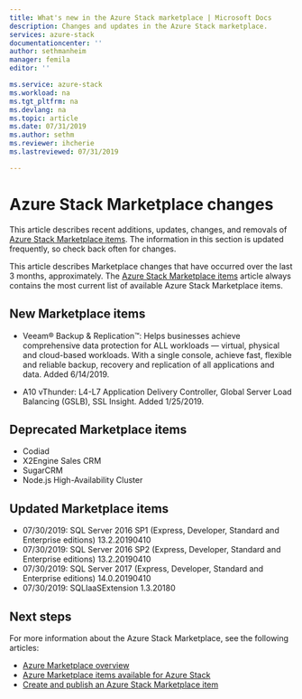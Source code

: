 ```yaml
---
title: What's new in the Azure Stack marketplace | Microsoft Docs
description: Changes and updates in the Azure Stack marketplace.
services: azure-stack
documentationcenter: ''
author: sethmanheim
manager: femila
editor: ''

ms.service: azure-stack
ms.workload: na
ms.tgt_pltfrm: na
ms.devlang: na
ms.topic: article
ms.date: 07/31/2019
ms.author: sethm
ms.reviewer: ihcherie
ms.lastreviewed: 07/31/2019

---
```


# Azure Stack Marketplace changes

This article describes recent additions, updates, changes, and removals of [Azure Stack Marketplace items](azure-stack-marketplace-azure-items.md). The information in this section is updated frequently, so check back often for changes.

This article describes Marketplace changes that have occurred over the last 3 months, approximately. The [Azure Stack Marketplace items](azure-stack-marketplace-azure-items.md) article always contains the most current list of available Azure Stack Marketplace items.

## New Marketplace items

- Veeam® Backup & Replication™: Helps businesses achieve comprehensive data protection for ALL workloads — virtual, physical and cloud-based workloads. With a single console, achieve fast, flexible and reliable backup, recovery and replication of all applications and data. Added 6/14/2019.

- A10 vThunder: L4-L7 Application Delivery Controller, Global Server Load Balancing (GSLB), SSL Insight. Added 1/25/2019.

## Deprecated Marketplace items

- Codiad
- X2Engine Sales CRM
- SugarCRM
- Node.js High-Availability Cluster

## Updated Marketplace items

- 07/30/2019: SQL Server 2016 SP1 (Express, Developer, Standard and Enterprise editions) 13.2.20190410
- 07/30/2019: SQL Server 2016 SP2 (Express, Developer, Standard and Enterprise editions) 13.2.20190410
- 07/30/2019: SQL Server 2017 (Express, Developer, Standard and Enterprise editions) 14.0.20190410
- 07/30/2019: SQLIaaSExtension 1.3.20180

## Next steps

For more information about the Azure Stack Marketplace, see the following articles:

- [Azure Marketplace overview](azure-stack-marketplace.md)
- [Azure Marketplace items available for Azure Stack](azure-stack-marketplace-azure-items.md)
- [Create and publish an Azure Stack Marketplace item](azure-stack-create-and-publish-marketplace-item.md)
